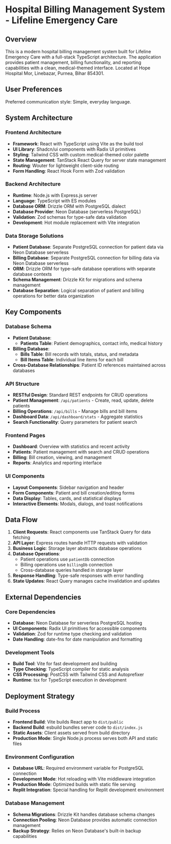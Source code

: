 # Hospital Billing Management System - Lifeline Emergency Care

## Overview

This is a modern hospital billing management system built for Lifeline Emergency Care with a full-stack TypeScript architecture. The application provides patient management, billing functionality, and reporting capabilities with a clean, medical-themed interface. Located at Hope Hospital Mor, Linebazar, Purnea, Bihar 854301.

## User Preferences

Preferred communication style: Simple, everyday language.

## System Architecture

### Frontend Architecture
- **Framework**: React with TypeScript using Vite as the build tool
- **UI Library**: Shadcn/ui components with Radix UI primitives
- **Styling**: Tailwind CSS with custom medical-themed color palette
- **State Management**: TanStack React Query for server state management
- **Routing**: Wouter for lightweight client-side routing
- **Form Handling**: React Hook Form with Zod validation

### Backend Architecture
- **Runtime**: Node.js with Express.js server
- **Language**: TypeScript with ES modules
- **Database ORM**: Drizzle ORM with PostgreSQL dialect
- **Database Provider**: Neon Database (serverless PostgreSQL)
- **Validation**: Zod schemas for type-safe data validation
- **Development**: Hot module replacement with Vite integration

### Data Storage Solutions
- **Patient Database**: Separate PostgreSQL connection for patient data via Neon Database serverless
- **Billing Database**: Separate PostgreSQL connection for billing data via Neon Database serverless
- **ORM**: Drizzle ORM for type-safe database operations with separate database contexts
- **Schema Management**: Drizzle Kit for migrations and schema management
- **Database Separation**: Logical separation of patient and billing operations for better data organization

## Key Components

### Database Schema
- **Patient Database**:
  - **Patients Table**: Patient demographics, contact info, medical history
- **Billing Database**:
  - **Bills Table**: Bill records with totals, status, and metadata  
  - **Bill Items Table**: Individual line items for each bill
- **Cross-Database Relationships**: Patient ID references maintained across databases

### API Structure
- **RESTful Design**: Standard REST endpoints for CRUD operations
- **Patient Management**: `/api/patients` - Create, read, update, delete patients
- **Billing Operations**: `/api/bills` - Manage bills and bill items
- **Dashboard Data**: `/api/dashboard/stats` - Aggregate statistics
- **Search Functionality**: Query parameters for patient search

### Frontend Pages
- **Dashboard**: Overview with statistics and recent activity
- **Patients**: Patient management with search and CRUD operations
- **Billing**: Bill creation, viewing, and management
- **Reports**: Analytics and reporting interface

### UI Components
- **Layout Components**: Sidebar navigation and header
- **Form Components**: Patient and bill creation/editing forms
- **Data Display**: Tables, cards, and statistical displays
- **Interactive Elements**: Modals, dialogs, and toast notifications

## Data Flow

1. **Client Requests**: React components use TanStack Query for data fetching
2. **API Layer**: Express routes handle HTTP requests with validation
3. **Business Logic**: Storage layer abstracts database operations
4. **Database Operations**: 
   - Patient operations use `patientDb` connection
   - Billing operations use `billingDb` connection
   - Cross-database queries handled in storage layer
5. **Response Handling**: Type-safe responses with error handling
6. **State Updates**: React Query manages cache invalidation and updates

## External Dependencies

### Core Dependencies
- **Database**: Neon Database for serverless PostgreSQL hosting
- **UI Components**: Radix UI primitives for accessible components
- **Validation**: Zod for runtime type checking and validation
- **Date Handling**: date-fns for date manipulation and formatting

### Development Tools
- **Build Tool**: Vite for fast development and building
- **Type Checking**: TypeScript compiler for static analysis
- **CSS Processing**: PostCSS with Tailwind CSS and Autoprefixer
- **Runtime**: tsx for TypeScript execution in development

## Deployment Strategy

### Build Process
- **Frontend Build**: Vite builds React app to `dist/public`
- **Backend Build**: esbuild bundles server code to `dist/index.js`
- **Static Assets**: Client assets served from build directory
- **Production Mode**: Single Node.js process serves both API and static files

### Environment Configuration
- **Database URL**: Required environment variable for PostgreSQL connection
- **Development Mode**: Hot reloading with Vite middleware integration
- **Production Mode**: Optimized builds with static file serving
- **Replit Integration**: Special handling for Replit development environment

### Database Management
- **Schema Migrations**: Drizzle Kit handles database schema changes
- **Connection Pooling**: Neon Database provides automatic connection management
- **Backup Strategy**: Relies on Neon Database's built-in backup capabilities